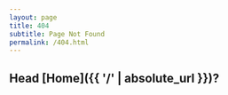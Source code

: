 ```yaml
---
layout: page
title: 404
subtitle: Page Not Found
permalink: /404.html
---
```

## Head [Home]({{ '/' | absolute_url }})?
